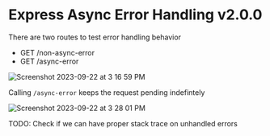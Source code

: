 # Express Async Error Handling v2.0.0

There are two routes to test error handling behavior

- GET /non-async-error
- GET /async-error

![Screenshot 2023-09-22 at 3 16 59 PM](https://github.com/bterone/express-async-error-handling/assets/34730459/ec5d7d3b-67ed-42f3-b9f2-aa84b38f8cac)

Calling `/async-error` keeps the request pending indefintely

![Screenshot 2023-09-22 at 3 28 01 PM](https://github.com/bterone/express-async-error-handling/assets/34730459/9ca60744-3b77-4a04-809f-0befefbd6de1)

TODO: Check if we can have proper stack trace on unhandled errors
